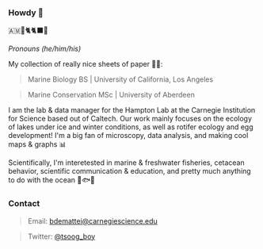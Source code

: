 ### Howdy 🤠
🇦🇲🔬🐈🐈‍⬛🎤

_Pronouns (he/him/his)_

My collection of really nice sheets of paper 👨‍🎓:
> Marine Biology BS | University of California, Los Angeles

> Marine Conservation MSc | University of Aberdeen

I am the lab & data manager for the Hampton Lab at the Carnegie Institution for Science based out of Caltech. Our work mainly focuses on the ecology of lakes under ice and winter conditions, as well as rotifer ecology and egg development! I'm a big fan of microscopy, data analysis, and making cool maps & graphs 📊

Scientifically, I'm interetested in marine & freshwater fisheries, cetacean behavior, scientific communication & education, and pretty much anything to do with the ocean 🌊🐟🐋

### Contact
> Email: [bdemattei@carnegiescience.edu](mailto:bdemattei@carnegiescience.edu)

> Twitter: [@tsoog_boy](https://twitter.com/tsoog_boy)

